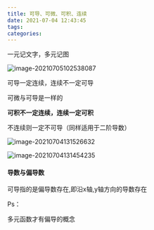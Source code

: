 ```yaml
---
title: 可导、可微、可积、连续
date: 2021-07-04 12:43:45
tags:
categories: 
---
```


一元记文字，多元记图

![image-20210705102538087](https://gitee.com/simple_one1/pic/raw/master/image-20210705102538087.png)

可导一定连续，连续不一定可导

可微与可导是一样的

**可积不一定连续，连续一定可积**

不连续则一定不可导（同样适用于二阶导数）

![image-20210704131526632](https://gitee.com/simple_one1/pic/raw/master/image-20210704131526632.png)

![image-20210704131454235](https://gitee.com/simple_one1/pic/raw/master/image-20210704131454235.png)







#### 导数与偏导数

可导指的是偏导数存在,即沿x轴,y轴方向的导数存在

Ps：

多元函数才有偏导的概念



